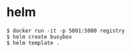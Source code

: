 # helm

```shell
$ docker run -it -p 5001:5000 registry
$ helm create busybox
$ helm template . 
```